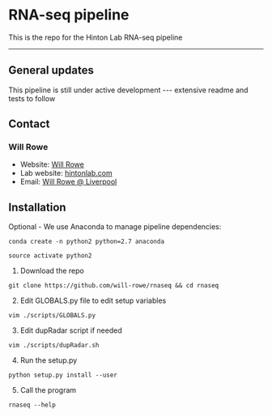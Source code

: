 # RNA-seq pipeline
This is the repo for the Hinton Lab RNA-seq pipeline

-----------


## General updates

This pipeline is still under active development --- extensive readme and tests to follow


## Contact
### Will Rowe

* Website: [Will Rowe](https://will-rowe.github.io)
* Lab website: [hintonlab.com](http://www.hintonlab.com)
* Email: [Will Rowe @ Liverpool](will.rowe@liverpool.ac.uk)


## Installation

Optional - We use Anaconda to manage pipeline dependencies:

`conda create -n python2 python=2.7 anaconda`

`source activate python2`

1. Download the repo

`git clone https://github.com/will-rowe/rnaseq && cd rnaseq`


2. Edit GLOBALS.py file to edit setup variables

`vim ./scripts/GLOBALS.py`


3. Edit dupRadar script if needed

`vim ./scripts/dupRadar.sh`


4. Run the setup.py


`python setup.py install --user`


5. Call the program

`rnaseq --help`

